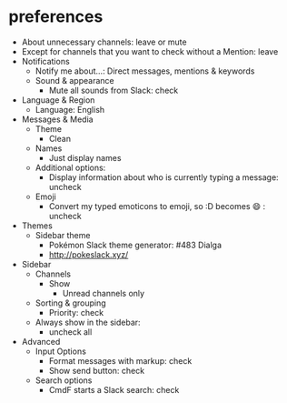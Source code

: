 # preferences
- About unnecessary channels: leave or mute
- Except for channels that you want to check without a Mention: leave
- Notifications
  - Notify me about…: Direct messages, mentions & keywords
  - Sound & appearance
    - Mute all sounds from Slack: check
- Language & Region
  - Language: English
- Messages & Media
  - Theme
    - Clean
  - Names
    - Just display names
  - Additional options:
    - Display information about who is currently typing a message: uncheck
  - Emoji
    - Convert my typed emoticons to emoji, so :D becomes :smile: : uncheck
- Themes
  - Sidebar theme
    - Pokémon Slack theme generator: #483 Dialga
    - http://pokeslack.xyz/
- Sidebar
  - Channels
    - Show
      - Unread channels only
  - Sorting & grouping
    - Priority: check
  - Always show in the sidebar:
    - uncheck all
- Advanced
  - Input Options
    - Format messages with markup: check
    - Show send button: check
  - Search options
    - CmdF starts a Slack search: check
